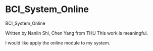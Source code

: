 # BCI_System_Online
BCI_System_Online

Written by Nanlin Shi, Chen Yang from THU
This work is meaningful. 

I would like apply the online module to my system.
